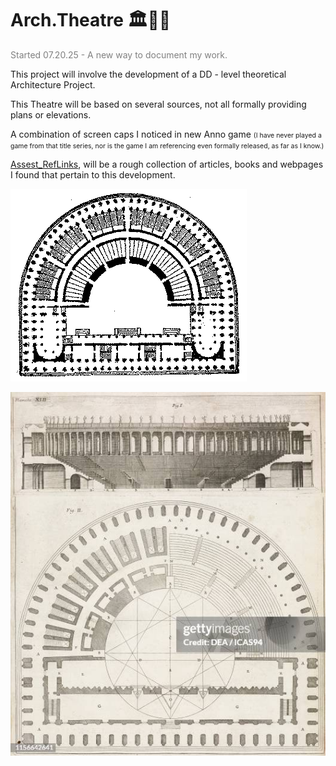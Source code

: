 # Arch.Theatre 🏛️🏺🔨
<span style="color:grey">Started 07.20.25 - A new way to document my work.</span>

This project will involve the development of a DD - level theoretical Architecture Project.

This Theatre will be based on several sources, not all formally providing plans or elevations. 

A combination of screen caps I noticed in new Anno game <span style="font-size: .75em;">(I have never played a game from that title series, nor is the game I am referencing even formally released, as far as I know.)</span>

[Assest_RefLinks](thub.com/Evergiven-1/Arch.Theatre/tree/main/Assets_RefLinks), will be a rough collection of articles, books and webpages I found that pertain to this development.

![Getty Images Reference](./Assets_RefImages/Noções_elementares_de_archeologia_fig057.png)

![Getty Images Reference](./Assets_RefImages/gettyimages-1156642641-612x612.jpg)